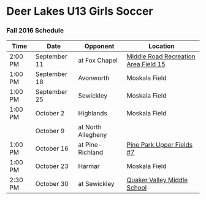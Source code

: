 Deer Lakes U13 Girls Soccer 
===========================

### Fall 2016 Schedule

| Time     | Date          | Opponent           | Location                                                                 |
| -------- | ------------- | ------------------ | ------------------------------------------------------------------------ |
|  2:00 PM | September 11  | at Fox Chapel      | [Middle Road Recreation Area Field 15](https://goo.gl/maps/okjgM9gHEno)  |
|  1:00 PM | September 18  | Avonworth          | Moskala Field                                                            |
|  1:00 PM | September 25  | Sewickley          | Moskala Field                                                            |
|  1:00 PM | October 2     | Highlands          | Moskala Field                                                            |
|          | October 9     | at North Allegheny |                                                                          |
|  1:00 PM | October 16    | at Pine-Richland   | [Pine Park Upper Fields #7](https://goo.gl/maps/EPejp5yTw7M2)            |
|  1:00 PM | October 23    | Harmar             | Moskala Field                                                            |
|  2:30 PM | October 30    | at Sewickley       | [Quaker Valley Middle School](https://goo.gl/maps/NgywRmt55Pv)           |
